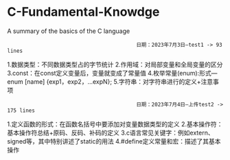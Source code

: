 # C-Fundamental-Knowdge
A summary of the basics of the C language

                                              日期：2023年7月3日—test1 -> 93 lines
                                              
1.数据类型：不同数据类型占的字节统计
2.作用域：对局部变量和全局变量的区分
3.const：在const定义变量后，变量就变成了常量值
4.枚举常量(enum):形式—enum [name] {exp1，exp2，...expN};
5.字符串：对字符串进行的定义+注意事项


                                              日期：2023年7月4日—上传test2 -> 175 lines
                                              
1.定义函数的形式：在函数名括号中要添加对变量数据类型的定义
2.基本操作符：基本操作符总结+原码、反码、补码的定义
3.c语言常见关键字：例如extern、signed等，其中特别讲述了static的用法
4.#define定义常量和宏：描述了其基本操作

